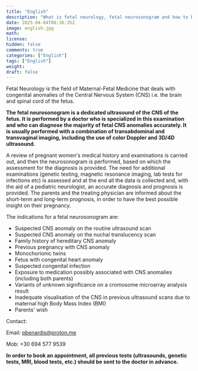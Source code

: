 ```yaml
---
title: "English"
description: "What is fetal neurology, fetal neurosonogram and how to book an appointment"
date: 2025-04-04T06:36:35Z
image: english.jpg
math: 
license: 
hidden: false
comments: true
categories: ["English"]
tags: ["English"]
weight:      
draft: false
---
```


Fetal Neurology is the field of Maternal-Fetal Medicine that deals with congenital anomalies of the Central Nervous System (CNS) i.e. the brain and spinal cord of the fetus.

**The fetal neurosonogram is a dedicated ultrasound of the CNS of the fetus. It is performed by a doctor who is specialized in this examination and who can diagnose the majority of fetal CNS anomalies accurately. It is usually performed with a combination of transabdominal and transvaginal imaging, including the use of color Doppler and 3D/4D ultrasound.** 

A review of pregnant women's medical history and examinations is carried out, and then the neurosonogram is performed, based on which the assessment for the diagnosis is provided. The need for additional examinations (genetic testing, magnetic resonance imaging, lab tests for infections etc) is assessed and at the end all the data is collected and, with the aid of a pediatric neurologist, an accurate diagnosis and prognosis is provided. The parents and the treating physician are informed about the short-term and long-term prognosis, in order to have the best possible insight on their pregnancy.

The indications for a fetal neurosonogram are:

- Suspected CNS anomaly on the routine ultrasound scan
- Suspected CNS anomaly on the nuchal translucency scan
- Family history of hereditary CNS anomaly
- Previous pregnancy with CNS anomaly
- Monochorionic twins
- Fetus with congenital heart anomaly
- Suspected congenital infection
- Exposure to medication possibly associated with CNS anomalies (including both parents)
- Variants of unknown significance on a cromosome microarray analysis result
- Inadequate visualisation of the CNS in previous ultrasound scans due to maternal high Body Mass Index (BMI)
- Parents' wish

Contact:

Email: pbenardis@proton.me

Mob: +30 694 577 9539

**In order to book an appointment, all previous tests (ultrasounds, genetic tests, MRI, blood tests, etc.) should be sent to the doctor in advance.**
